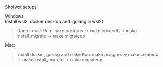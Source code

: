 Shotwot setups

Windows  
  Install wsl2, docker desktop and (golang in wsl2)
  >Open in wsl:
  >Run: make postgres -> make createdb -> make install_migrate -> make migrateup 


Mac:
  >Install docker, golang and make
  >Run: make postgres -> make createdb -> make install_migrate -> make migrateup
